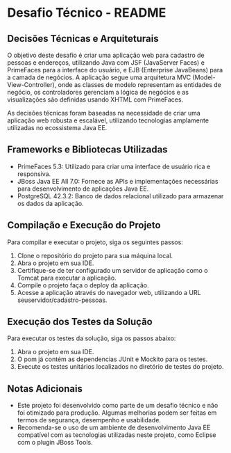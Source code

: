 # Desafio Técnico - README

## Decisões Técnicas e Arquiteturais

O objetivo deste desafio é criar uma aplicação web para cadastro de pessoas e endereços, utilizando Java com JSF (JavaServer Faces) e PrimeFaces para a interface do usuário, e EJB (Enterprise JavaBeans) para a camada de negócios. A aplicação segue uma arquitetura MVC (Model-View-Controller), onde as classes de modelo representam as entidades de negócio, os controladores gerenciam a lógica de negócios e as visualizações são definidas usando XHTML com PrimeFaces.

As decisões técnicas foram baseadas na necessidade de criar uma aplicação web robusta e escalável, utilizando tecnologias amplamente utilizadas no ecossistema Java EE.

## Frameworks e Bibliotecas Utilizadas

- PrimeFaces 5.3: Utilizado para criar uma interface de usuário rica e responsiva.
- JBoss Java EE All 7.0: Fornece as APIs e implementações necessárias para desenvolvimento de aplicações Java EE.
- PostgreSQL 42.3.2: Banco de dados relacional utilizado para armazenar os dados da aplicação.

## Compilação e Execução do Projeto

Para compilar e executar o projeto, siga os seguintes passos:

1. Clone o repositório do projeto para sua máquina local.
2. Abra o projeto em sua IDE.
3. Certifique-se de ter configurado um servidor de aplicação como o Tomcat para executar a aplicação.
4. Compile o projeto faça o deploy da aplicação.
5. Acesse a aplicação através do navegador web, utilizando a URL seuservidor/cadastro-pessoas.

## Execução dos Testes da Solução

Para executar os testes da solução, siga os passos abaixo:

1. Abra o projeto em sua IDE.
2. O pom já contém as dependencias JUnit e Mockito para os testes.
3. Execute os testes unitários localizados no diretório de testes do projeto.

## Notas Adicionais

- Este projeto foi desenvolvido como parte de um desafio técnico e não foi otimizado para produção. Algumas melhorias podem ser feitas em termos de segurança, desempenho e usabilidade.
- Recomenda-se o uso de um ambiente de desenvolvimento Java EE compatível com as tecnologias utilizadas neste projeto, como Eclipse com o plugin JBoss Tools.

